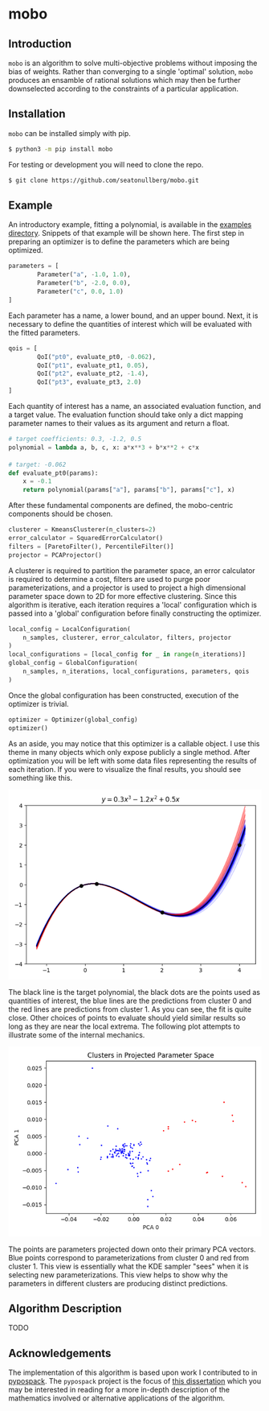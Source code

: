 # mobo

## Introduction
`mobo` is an algorithm to solve multi-objective problems without imposing the bias of weights. Rather than converging to a single 'optimal' solution, `mobo` produces an ensamble of rational solutions which may then be further downselected according to the constraints of a particular application.

## Installation
`mobo` can be installed simply with pip. 
```bash
$ python3 -m pip install mobo
```
For testing or development you will need to clone the repo.
```bash
$ git clone https://github.com/seatonullberg/mobo.git
```

## Example
An introductory example, fitting a polynomial, is available in the [examples directory](./examples). Snippets of that example will be shown here. The first step in preparing an optimizer is to define the parameters which are being optimized.
```python
parameters = [
        Parameter("a", -1.0, 1.0), 
        Parameter("b", -2.0, 0.0),
        Parameter("c", 0.0, 1.0)
]
```
Each parameter has a name, a lower bound, and an upper bound. Next, it is necessary to define the quantities of interest which will be evaluated with the fitted parameters.
```python
qois = [
        QoI("pt0", evaluate_pt0, -0.062),
        QoI("pt1", evaluate_pt1, 0.05),
        QoI("pt2", evaluate_pt2, -1.4),
        QoI("pt3", evaluate_pt3, 2.0)
]
```
Each quantity of interest has a name, an associated evaluation function, and a target value. The evaluation function should take only a dict mapping parameter names to their values as its argument and return a float.
```python
# target coefficients: 0.3, -1.2, 0.5
polynomial = lambda a, b, c, x: a*x**3 + b*x**2 + c*x

# target: -0.062
def evaluate_pt0(params):
    x = -0.1
    return polynomial(params["a"], params["b"], params["c"], x)
```
After these fundamental components are defined, the mobo-centric components should be chosen.
```python
clusterer = KmeansClusterer(n_clusters=2)
error_calculator = SquaredErrorCalculator()
filters = [ParetoFilter(), PercentileFilter()]
projector = PCAProjector()
```
A clusterer is required to partition the parameter space, an error calculator is required to determine a cost, filters are used to purge poor parameterizations, and a projector is used to project a high dimensional parameter space down to 2D for more effective clustering. Since this algorithm is iterative, each iteration requires a 'local' configuration which is passed into a 'global' configuration before finally constructing the optimizer.
```python
local_config = LocalConfiguration(
    n_samples, clusterer, error_calculator, filters, projector
)
local_configurations = [local_config for _ in range(n_iterations)]
global_config = GlobalConfiguration(
    n_samples, n_iterations, local_configurations, parameters, qois
)
```
Once the global configuration has been constructed, execution of the optimizer is trivial.
```python
optimizer = Optimizer(global_config)    
optimizer()
```
As an aside, you may notice that this optimizer is a callable object. I use this theme in many objects which only expose publicly a single method. After optimization you will be left with some data files representing the results of each iteration. If you were to visualize the final results, you should see something like this.

![polynomial fit results](./figures/polynomial_predictions.png)

The black line is the target polynomial, the black dots are the points used as quantities of interest, the blue lines are the predictions from cluster 0 and the red lines are predictions from cluster 1. As you can see, the fit is quite close. Other choices of points to evaluate should yield similar results so long as they are near the local extrema. The following plot attempts to illustrate some of the internal mechanics.

![polynomial cluster results](./figures/polynomial_clusters.png)

The points are parameters projected down onto their primary PCA vectors. Blue points correspond to parameterizations from cluster 0 and red from cluster 1. This view is essentially what the KDE sampler "sees" when it is selecting new parameterizations. This view helps to show why the parameters in different clusters are producing distinct predictions.

## Algorithm Description
TODO

## Acknowledgements
The implementation of this algorithm is based upon work I contributed to in [pypospack](https://github.com/eragasa/pypospack). The `pypospack` project is the focus of [this dissertation](http://phillpot.mse.ufl.edu/wp-content/uploads/2019/08/2019_Ragasa_Dissertation.pdf) which you may be interested in reading for a more in-depth description of the mathematics involved or alternative applications of the algorithm. 
